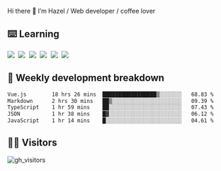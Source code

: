 
Hi there 👋 I’m Hazel / Web developer / coffee lover

## ⌨️ Learning

<samp>
 <a href="https://github.com/vuejs/core"><img src="https://api.iconify.design/logos:vue.svg" /></a>
  <a href="https://github.com/vuejs/core"><img src="https://api.iconify.design/logos:react.svg" /></a>
  <a href="https://github.com/solidjs/solid"><img src="https://api.iconify.design/logos:solidjs.svg" /></a>
  <a href="https://github.com/vitejs/vite"><img src="https://api.iconify.design/logos:vitejs.svg" /></a>
  <a href="https://github.com/microsoft/TypeScript"><img src="https://api.iconify.design/logos:typescript-icon.svg" /></a> 
  <a href="https://github.com/unocss/unocss"><img src="https://api.iconify.design/logos:unocss.svg" /></a>
  

</samp>


## 🦀 Weekly development breakdown

<!--START_SECTION:waka-->

```txt
Vue.js        18 hrs 26 mins  █████████████████▒░░░░░░░   68.83 %
Markdown      2 hrs 30 mins   ██▒░░░░░░░░░░░░░░░░░░░░░░   09.39 %
TypeScript    1 hr 59 mins    ██░░░░░░░░░░░░░░░░░░░░░░░   07.43 %
JSON          1 hr 38 mins    █▓░░░░░░░░░░░░░░░░░░░░░░░   06.12 %
JavaScript    1 hr 14 mins    █░░░░░░░░░░░░░░░░░░░░░░░░   04.61 %
```

<!--END_SECTION:waka-->
## 👬🏻 Visitors

![gh_visitors](https://profile-counter.glitch.me/Hazel-Lin/count.svg)

